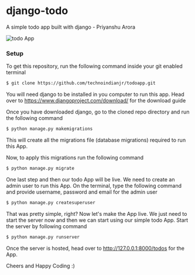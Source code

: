 # django-todo
A simple todo app built with django - Priyanshu Arora

![todo App]([https://raw.githubusercontent.com/technoindianjr/todoapp/staticfiles/todoApp.png](https://github.com/technoindianjr/todoapp/blob/main/staticfiles/todoApp.png))
### Setup
To get this repository, run the following command inside your git enabled terminal
```bash
$ git clone https://github.com/technoindianjr/todoapp.git
```
You will need django to be installed in you computer to run this app. Head over to https://www.djangoproject.com/download/ for the download guide

Once you have downloaded django, go to the cloned repo directory and run the following command

```bash
$ python manage.py makemigrations
```

This will create all the migrations file (database migrations) required to run this App.

Now, to apply this migrations run the following command
```bash
$ python manage.py migrate
```

One last step and then our todo App will be live. We need to create an admin user to run this App. On the terminal, type the following command and provide username, password and email for the admin user
```bash
$ python manage.py createsuperuser
```

That was pretty simple, right? Now let's make the App live. We just need to start the server now and then we can start using our simple todo App. Start the server by following command

```bash
$ python manage.py runserver
```

Once the server is hosted, head over to http://127.0.0.1:8000/todos for the App.

Cheers and Happy Coding :)
